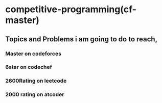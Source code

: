# competitive-programming(cf-master)
<h2>Topics and Problems i am going to do to reach,</h2>
<h3>Master on codeforces</h3>
<h3>6star on codechef</h3>
<h3>2600Rating on leetcode</h3>
<h3>2000 rating on atcoder</h3>
